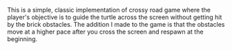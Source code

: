 This is a simple, classic implementation of crossy road game where the player's objective is to guide the turtle across the screen without getting hit by the brick obstacles.
The addition I made to the game is that the obstacles move at a higher pace after you cross the screen and respawn at the beginning. 

